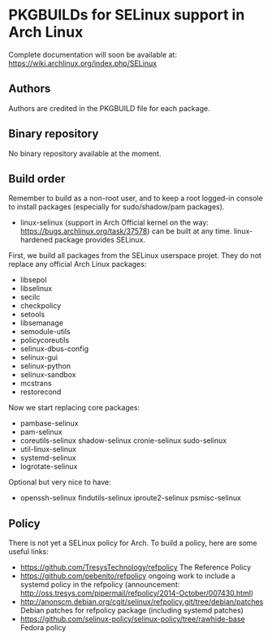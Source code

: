 PKGBUILDs for SELinux support in Arch Linux
===========================================

Complete documentation will soon be available at:
https://wiki.archlinux.org/index.php/SELinux

Authors
-------

Authors are credited in the PKGBUILD file for each package.

Binary repository
-----------------

No binary repository available at the moment.

Build order
-----------

Remember to build as a non-root user, and to keep a root logged-in console to
install packages (especially for sudo/shadow/pam packages).

* linux-selinux (support in Arch Official kernel on the way:
  https://bugs.archlinux.org/task/37578) can be built at any time.
  linux-hardened package provides SELinux.

First, we build all packages from the SELinux userspace projet. They do not
replace any official Arch Linux packages:

* libsepol
* libselinux
* secilc
* checkpolicy
* setools
* libsemanage
* semodule-utils
* policycoreutils
* selinux-dbus-config
* selinux-gui
* selinux-python
* selinux-sandbox
* mcstrans
* restorecond

Now we start replacing core packages:

* pambase-selinux
* pam-selinux
* coreutils-selinux shadow-selinux cronie-selinux sudo-selinux
* util-linux-selinux
* systemd-selinux
* logrotate-selinux

Optional but very nice to have:
* openssh-selinux findutils-selinux iproute2-selinux psmisc-selinux

Policy
------

There is not yet a SELinux policy for Arch.  To build a policy, here are some useful links:

* https://github.com/TresysTechnology/refpolicy The Reference Policy
* https://github.com/pebenito/refpolicy ongoing work to include a systemd policy in the refpolicy (announcement: http://oss.tresys.com/pipermail/refpolicy/2014-October/007430.html)
* http://anonscm.debian.org/cgit/selinux/refpolicy.git/tree/debian/patches Debian patches for refpolicy package (including systemd patches)
* https://github.com/selinux-policy/selinux-policy/tree/rawhide-base Fedora policy

